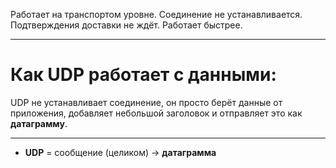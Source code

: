 Работает на транспортом уровне.
Соединение не устанавливается.
Подтверждения доставки не ждёт.
Работает быстрее.

---
# Как UDP работает с данными:
UDP не устанавливает соединение, он просто берёт данные от приложения, добавляет небольшой заголовок и отправляет это как **датаграмму**.

---

- **UDP** = сообщение (целиком) → **датаграмма**